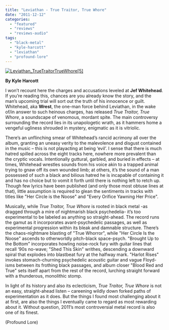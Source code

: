 ```yaml
---
title: "Leviathan - True Traitor, True Whore"
date: "2011-12-12"
categories: 
  - "featured"
  - "reviews"
  - "reviews-audio"
tags: 
  - "black-metal"
  - "kyle-harcott"
  - "leviathan"
  - "profound-lore"
---
```


[![](http://www.hellbound.ca/wp-content/uploads/2011/12/Leviathan_TrueTraitorTrueWhore5.jpg "Leviathan_TrueTraitorTrueWhore[5]")](http://www.hellbound.ca/wp-content/uploads/2011/12/Leviathan_TrueTraitorTrueWhore5.jpg)

**By Kyle Harcott**

I won’t recount here the charges and accusations leveled at **Jef Whitehead**. If you’re reading this, chances are you already know the story, and the man’s upcoming trial will sort out the truth of his innocence or guilt. Whitehead, aka **Wrest**, the one-man force behind Leviathan, in the wake of/in answer to such heinous charges, has released _True Traitor, True Whore_, a soundscape of venomous, mordant spite. The main controversy surrounding the record lies in its unapologetic wrath, as it hammers home a vengeful ugliness shrouded in mystery, enigmatic as it is vitriolic.

There’s an unflinching smear of Whitehead’s rancid acrimony all over the album, granting an uneasy verity to the malevolence and disgust contained in the music – this is not playacting at being ‘evil’. I sense that there is much hatred spilled across the eight tracks here, nowhere more prevalent than the cryptic vocals. Intentionally guttural, garbled, and buried in effects – at times, Whitehead wrestles sounds from his voice akin to a trapped animal trying to gnaw off its own wounded limb; at others, it’s the sound of a man possessed of such a black and bilious hatred he is incapable of containing it and has no choice but to vomit it forth until there is nothing left to retch up. Though few lyrics have been published (and only those most obtuse lines at that), little assumption is required to glean the sentiments in tracks with titles like "Her Circle is the Noose" and "Every Orifice Yawning Her Price".

Musically, while _True Traitor, True Whore_ is rooted in black metal -as dragged through a mire of nightmarish black psychedelia- it’s too experimental to be labeled as anything so straight-ahead. The record runs the gamut as it incorporates avant-psychedelic passages, as well as experimental progression within its bleak and damnable structure. There’s the chaos-nightmare blasting of "True Whorror", while "Her Circle Is the Noose" ascends to otherworldly pitch-black space-psych. "Brought Up to the Bottom" incorporates howling noise-rock fury with guitar lines that recall ‘90s no-wave; "Shed This Skin" writhes, descending a downward spiral that explodes into blastbeat fury at the halfway mark. "Harlot Rises" invokes stomach-churning psychedelic acoustic guitar and vague Floyd-isms between its frothing black passages, and album closer "Blood Red and True" sets itself apart from the rest of the record, lurching straight forward with a thunderous, monolithic stomp.

In light of its history and also its eclecticism, _True Traitor, True Whore_ is not an easy, straight-ahead listen – careening wildly down forked paths of experimentation as it does. But the things I found most challenging about it at first, are also the things I eventually came to regard as most rewarding about it. Without question, 2011’s most controversial metal record is also one of its finest.

(Profound Lore)
